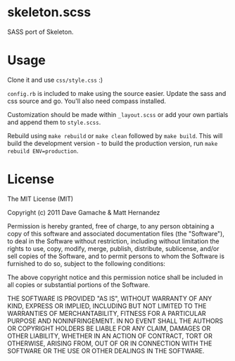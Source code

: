 skeleton.scss
=============

SASS port of Skeleton.

# Usage

Clone it and use `css/style.css` :)

`config.rb` is included to make using the source easier. Update the sass and css
source and go. You'll also need compass installed.

Customization should be made within `_layout.scss` or add your own partials and
append them to `style.scss`.

Rebuild using `make rebuild` or `make clean` followed by `make build`. This will
build the development version - to build the production version, run
`make rebuild ENV=production`.

# License

The MIT License (MIT)

Copyright (c) 2011 Dave Gamache & Matt Hernandez

Permission is hereby granted, free of charge, to any person obtaining a copy of
this software and associated documentation files (the "Software"), to deal in
the Software without restriction, including without limitation the rights to
use, copy, modify, merge, publish, distribute, sublicense, and/or sell copies of
the Software, and to permit persons to whom the Software is furnished to do so,
subject to the following conditions:

The above copyright notice and this permission notice shall be included in all
copies or substantial portions of the Software.

THE SOFTWARE IS PROVIDED "AS IS", WITHOUT WARRANTY OF ANY KIND, EXPRESS OR
IMPLIED, INCLUDING BUT NOT LIMITED TO THE WARRANTIES OF MERCHANTABILITY, FITNESS
FOR A PARTICULAR PURPOSE AND NONINFRINGEMENT. IN NO EVENT SHALL THE AUTHORS OR
COPYRIGHT HOLDERS BE LIABLE FOR ANY CLAIM, DAMAGES OR OTHER LIABILITY, WHETHER
IN AN ACTION OF CONTRACT, TORT OR OTHERWISE, ARISING FROM, OUT OF OR IN
CONNECTION WITH THE SOFTWARE OR THE USE OR OTHER DEALINGS IN THE SOFTWARE.


